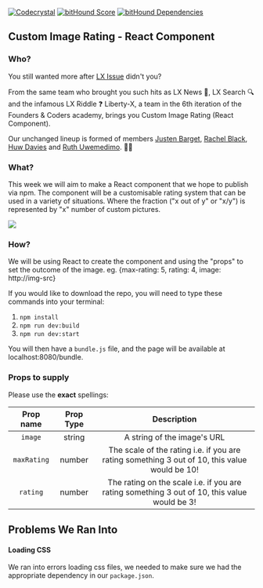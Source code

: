 [![Codecrystal](https://img.shields.io/badge/code-crystal-5CB3FF.svg)](http://codecrystal.herokuapp.com/crystalise/liberty-x/custom-image-rating/master)
[![bitHound Score](https://www.bithound.io/github/liberty-x/custom-image-rating/badges/score.svg)](https://www.bithound.io/github/liberty-x/custom-image-rating)
[![bitHound Dependencies](https://www.bithound.io/github/liberty-x/custom-image-rating/badges/dependencies.svg)](https://www.bithound.io/github/liberty-x/custom-image-rating/master/dependencies/npm)
## Custom Image Rating - React Component

### Who?

You still wanted more after [LX Issue](https://github.com/liberty-x/lxissue) didn't you?

From the same team who brought you such hits as LX News :newspaper:, LX Search :mag: and the infamous LX Riddle :question: Liberty-X, a team in the 6th iteration of the Founders & Coders academy, brings you Custom Image Rating (React Component).

Our unchanged lineup is formed of members [Justen Barget](https://github.com/Jbarget), [Rachel Black](https://github.com/RachelBLondon), [Huw Davies](https://github.com/hdrdavies) and [Ruth Uwemedimo](https://github.com/rug1). :two_women_holding_hands::two_men_holding_hands:


### What?

This week we will aim to make a React component that we hope to publish via npm.
The component will be a customisable rating system that can be used in a variety of situations.
Where the fraction ("x out of y" or "x/y") is represented by "x" number of custom pictures.

![](https://files.gitter.im/RachelBLondon/libert-x/iR4b/wireframes-five-stars.png)

### How?

We will be using React to create the component and using the "props" to set the outcome of the image.
eg. {max-rating: 5, rating: 4, image: http://img-src}

If you would like to download the repo, you will need to type these commands into your terminal:

1. ```npm install```
2. ```npm run dev:build```
3. ```npm run dev:start```

You will then have a ```bundle.js``` file, and the page will be available at localhost:8080/bundle.

### Props to supply

Please use the **exact** spellings:

|Prop name|Prop Type|Description|
|:-------:|:-------:|:---------:|
|```image``` |string|A string of the image's URL|
|```maxRating``` |number|The scale of the rating i.e. if you are rating something 3 out of 10, this value would be 10!|
|```rating``` |number|The rating on the scale i.e. if you are rating something 3 out of 10, this value would be 3!|

## Problems We Ran Into

#### Loading CSS

We ran into errors loading css files, we needed to make sure we had the appropriate dependency in our ```package.json```.
